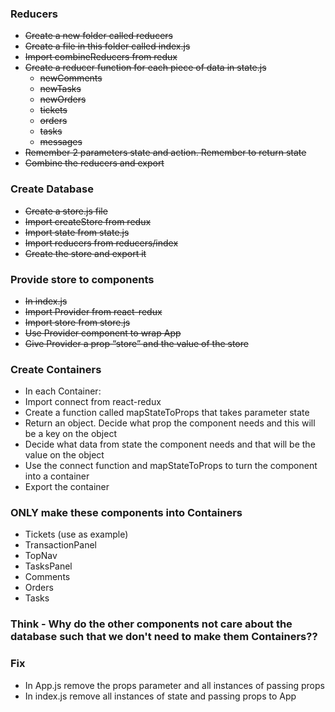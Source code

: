 ### Reducers
* ~~Create a new folder called reducers~~
* ~~Create a file in this folder called index.js~~
* ~~Import combineReducers from redux~~
* ~~Create a reducer function for each piece of data in state.js~~
  * ~~newComments~~
  * ~~newTasks~~
  * ~~newOrders~~
  * ~~tickets~~
  * ~~orders~~
  * ~~tasks~~
  * ~~messages~~
* ~~Remember 2 parameters state and action. Remember to return state~~
* ~~Combine the reducers and export~~

### Create Database
* ~~Create a store.js file~~
* ~~Import createStore from redux~~
* ~~Import state from state.js~~
* ~~Import reducers from reducers/index~~
* ~~Create the store and export it~~

### Provide store to components
* ~~In index.js~~
* ~~Import Provider from react-redux~~
* ~~Import store from store.js~~
* ~~Use Provider component to wrap App~~
* ~~Give Provider a prop “store” and the value of the store~~

### Create Containers
* In each Container:
* Import connect from react-redux
* Create a function called mapStateToProps that takes parameter state
* Return an object. Decide what prop the component needs and this will be a key on the object
* Decide what data from state the component needs and that will be the value on the object
* Use the connect function and mapStateToProps to turn the component into a container
* Export the container

### ONLY make these components into Containers
* Tickets (use as example)
* TransactionPanel
* TopNav
* TasksPanel
* Comments
* Orders
* Tasks

### Think - Why do the other components not care about the database such that we don't need to make them Containers??

### Fix
* In App.js remove the props parameter and all instances of passing props
* In index.js remove all instances of state and passing props to App
